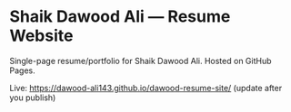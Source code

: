 # Shaik Dawood Ali — Resume Website
Single-page resume/portfolio for Shaik Dawood Ali. Hosted on GitHub Pages.

Live: https://dawood-ali143.github.io/dawood-resume-site/  (update after you publish)